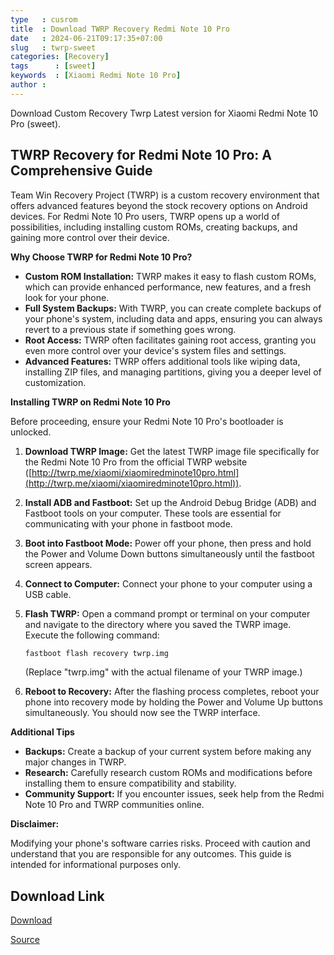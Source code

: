 ```yaml
---
type   : cusrom
title  : Download TWRP Recovery Redmi Note 10 Pro
date   : 2024-06-21T09:17:35+07:00
slug   : twrp-sweet
categories: [Recovery]
tags      : [sweet]
keywords  : [Xiaomi Redmi Note 10 Pro]
author :
---
```


Download Custom Recovery Twrp Latest version for Xiaomi Redmi Note 10 Pro (sweet).

## TWRP Recovery for Redmi Note 10 Pro: A Comprehensive Guide

Team Win Recovery Project (TWRP) is a custom recovery environment that offers advanced features beyond the stock recovery options on Android devices. For Redmi Note 10 Pro users, TWRP opens up a world of possibilities, including installing custom ROMs, creating backups, and gaining more control over their device.

**Why Choose TWRP for Redmi Note 10 Pro?**

* **Custom ROM Installation:** TWRP makes it easy to flash custom ROMs, which can provide enhanced performance, new features, and a fresh look for your phone.
* **Full System Backups:** With TWRP, you can create complete backups of your phone's system, including data and apps, ensuring you can always revert to a previous state if something goes wrong.
* **Root Access:** TWRP often facilitates gaining root access, granting you even more control over your device's system files and settings.
* **Advanced Features:** TWRP offers additional tools like wiping data, installing ZIP files, and managing partitions, giving you a deeper level of customization.

**Installing TWRP on Redmi Note 10 Pro**

Before proceeding, ensure your Redmi Note 10 Pro's bootloader is unlocked.

1. **Download TWRP Image:** Get the latest TWRP image file specifically for the Redmi Note 10 Pro from the official TWRP website ([http://twrp.me/xiaomi/xiaomiredminote10pro.html](http://twrp.me/xiaomi/xiaomiredminote10pro.html)).

2. **Install ADB and Fastboot:** Set up the Android Debug Bridge (ADB) and Fastboot tools on your computer. These tools are essential for communicating with your phone in fastboot mode.

3. **Boot into Fastboot Mode:** Power off your phone, then press and hold the Power and Volume Down buttons simultaneously until the fastboot screen appears.

4. **Connect to Computer:** Connect your phone to your computer using a USB cable.

5. **Flash TWRP:** Open a command prompt or terminal on your computer and navigate to the directory where you saved the TWRP image. Execute the following command:

   ```bash
   fastboot flash recovery twrp.img
   ```
   (Replace "twrp.img" with the actual filename of your TWRP image.)

6. **Reboot to Recovery:** After the flashing process completes, reboot your phone into recovery mode by holding the Power and Volume Up buttons simultaneously. You should now see the TWRP interface.

**Additional Tips**

* **Backups:** Create a backup of your current system before making any major changes in TWRP.
* **Research:** Carefully research custom ROMs and modifications before installing them to ensure compatibility and stability.
* **Community Support:** If you encounter issues, seek help from the Redmi Note 10 Pro and TWRP communities online.

**Disclaimer:** 

Modifying your phone's software carries risks. Proceed with caution and understand that you are responsible for any outcomes. This guide is intended for informational purposes only.


## Download Link
[Download](https://dl.twrp.me/sweet)

[Source](https://twrp.me/xiaomi/xiaomiredminote10pro.html)
